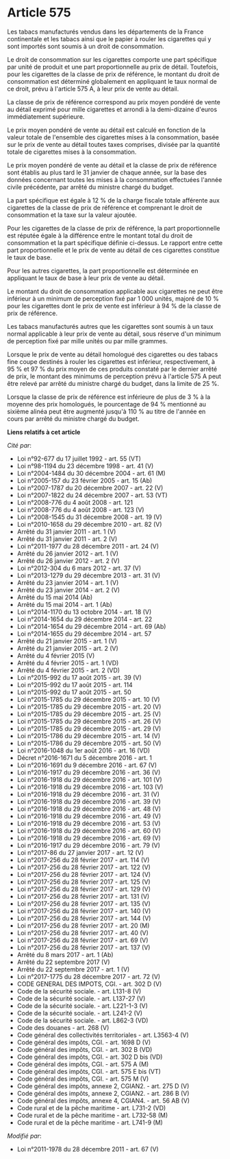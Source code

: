 # Article 575

Les tabacs manufacturés vendus dans les départements de la France continentale et les tabacs ainsi que le papier à rouler les
cigarettes qui y sont importés sont soumis à un droit de consommation. 

Le droit de consommation sur les cigarettes comporte une part spécifique par unité de produit et une part proportionnelle au
prix de détail. Toutefois, pour les cigarettes de la classe de prix de référence, le montant du droit de consommation est
déterminé globalement en appliquant le taux normal de ce droit, prévu à l'article 575 A, à leur prix de vente au détail.

La classe de prix de référence correspond au prix moyen pondéré de vente au détail exprimé pour mille cigarettes et arrondi à
la demi-dizaine d'euros immédiatement supérieure.

Le prix moyen pondéré de vente au détail est calculé en fonction de la valeur totale de l'ensemble des cigarettes mises à la
consommation, basée sur le prix de vente au détail toutes taxes comprises, divisée par la quantité totale de cigarettes mises
à la consommation.

Le prix moyen pondéré de vente au détail et la classe de prix de référence sont établis au plus tard le 31 janvier de chaque
année, sur la base des données concernant toutes les mises à la consommation effectuées l'année civile précédente, par arrêté
du ministre chargé du budget. 

La part spécifique est égale à 12 % de la charge fiscale totale afférente aux cigarettes de la classe de prix de référence et
comprenant le droit de consommation et la taxe sur la valeur ajoutée. 

Pour les cigarettes de la classe de prix de référence, la part proportionnelle est réputée égale à la différence entre le
montant total du droit de consommation et la part spécifique définie ci-dessus. Le rapport entre cette part proportionnelle
et le prix de vente au détail de ces cigarettes constitue le taux de base. 

Pour les autres cigarettes, la part proportionnelle est déterminée en appliquant le taux de base à leur prix de vente au
détail. 

Le montant du droit de consommation applicable aux cigarettes ne peut être inférieur à un minimum de perception fixé par 1
000 unités, majoré de 10 % pour les cigarettes dont le prix de vente est inférieur à 94 % de la classe de prix de référence. 

Les tabacs manufacturés autres que les cigarettes sont soumis à un taux normal applicable à leur prix de vente au détail,
sous réserve d'un minimum de perception fixé par mille unités ou par mille grammes. 

Lorsque le prix de vente au détail homologué des cigarettes ou des tabacs fine coupe destinés à rouler les cigarettes est
inférieur, respectivement, à 95 % et 97 % du prix moyen de ces produits constaté par le dernier arrêté de prix, le montant
des minimums de perception prévu à l'article 575 A peut être relevé par arrêté du ministre chargé du budget, dans la limite
de 25 %.

Lorsque la classe de prix de référence est inférieure de plus de 3 % à la moyenne des prix homologués, le pourcentage de 94 %
mentionné au sixième alinéa peut être augmenté jusqu'à 110 % au titre de l'année en cours par arrêté du ministre chargé du
budget.

**Liens relatifs à cet article**

_Cité par_:

  - Loi n°92-677 du 17 juillet 1992 - art. 55 (VT)
  - Loi n°98-1194 du 23 décembre 1998 - art. 41 (V)
  - Loi n°2004-1484 du 30 décembre 2004 - art. 61 (M)
  - Loi n°2005-157 du 23 février 2005 - art. 15 (Ab)
  - Loi n°2007-1787 du 20 décembre 2007 - art. 22 (V)
  - Loi n°2007-1822 du 24 décembre 2007 - art. 53 (VT)
  - Loi n°2008-776 du 4 août 2008 - art. 121
  - Loi n°2008-776 du 4 août 2008 - art. 123 (V)
  - Loi n°2008-1545 du 31 décembre 2008 - art. 19 (V)
  - Loi n°2010-1658 du 29 décembre 2010 - art. 82 (V)
  - Arrêté du 31 janvier 2011 - art. 1 (V)
  - Arrêté du 31 janvier 2011 - art. 2 (V)
  - Loi n°2011-1977 du 28 décembre 2011 - art. 24 (V)
  - Arrêté du 26 janvier 2012 - art. 1 (V)
  - Arrêté du 26 janvier 2012 - art. 2 (V)
  - Loi n°2012-304 du 6 mars 2012 - art. 37 (V)
  - Loi n°2013-1279 du 29 décembre 2013 - art. 31 (V)
  - Arrêté du 23 janvier 2014 - art. 1 (V)
  - Arrêté du 23 janvier 2014 - art. 2 (V)
  - Arrêté du 15 mai 2014 (Ab)
  - Arrêté du 15 mai 2014 - art. 1 (Ab)
  - Loi n°2014-1170 du 13 octobre 2014 - art. 18 (V)
  - Loi n°2014-1654 du 29 décembre 2014 - art. 22
  - Loi n°2014-1654 du 29 décembre 2014 - art. 69 (Ab)
  - Loi n°2014-1655 du 29 décembre 2014 - art. 57
  - Arrêté du 21 janvier 2015 - art. 1 (V)
  - Arrêté du 21 janvier 2015 - art. 2 (V)
  - Arrêté du 4 février 2015 (V)
  - Arrêté du 4 février 2015 - art. 1 (VD)
  - Arrêté du 4 février 2015 - art. 2 (VD)
  - Loi n°2015-992 du 17 août 2015 - art. 39 (V)
  - Loi n°2015-992 du 17 août 2015 - art. 114
  - Loi n°2015-992 du 17 août 2015 - art. 50
  - Loi n°2015-1785 du 29 décembre 2015 - art. 10 (V)
  - Loi n°2015-1785 du 29 décembre 2015 - art. 20 (V)
  - Loi n°2015-1785 du 29 décembre 2015 - art. 25 (V)
  - Loi n°2015-1785 du 29 décembre 2015 - art. 26 (V)
  - Loi n°2015-1785 du 29 décembre 2015 - art. 29 (V)
  - Loi n°2015-1786 du 29 décembre 2015 - art. 14 (V)
  - Loi n°2015-1786 du 29 décembre 2015 - art. 50 (V)
  - Loi n°2016-1048 du 1er août 2016 - art. 16 (VD)
  - Décret n°2016-1671 du 5 décembre 2016 - art. 1
  - Loi n°2016-1691 du 9 décembre 2016 - art. 67 (V)
  - Loi n°2016-1917 du 29 décembre 2016 - art. 36 (V)
  - Loi n°2016-1918 du 29 décembre 2016 - art. 101 (V)
  - Loi n°2016-1918 du 29 décembre 2016 - art. 103 (V)
  - Loi n°2016-1918 du 29 décembre 2016 - art. 31 (V)
  - Loi n°2016-1918 du 29 décembre 2016 - art. 39 (V)
  - Loi n°2016-1918 du 29 décembre 2016 - art. 48 (V)
  - Loi n°2016-1918 du 29 décembre 2016 - art. 49 (V)
  - Loi n°2016-1918 du 29 décembre 2016 - art. 53 (V)
  - Loi n°2016-1918 du 29 décembre 2016 - art. 60 (V)
  - Loi n°2016-1918 du 29 décembre 2016 - art. 69 (V)
  - Loi n°2016-1917 du 29 décembre 2016 - art. 79 (V)
  - Loi n°2017-86 du 27 janvier 2017 - art. 12 (V)
  - Loi n°2017-256 du 28 février 2017 - art. 114 (V)
  - Loi n°2017-256 du 28 février 2017 - art. 122 (V)
  - Loi n°2017-256 du 28 février 2017 - art. 124 (V)
  - Loi n°2017-256 du 28 février 2017 - art. 125 (V)
  - Loi n°2017-256 du 28 février 2017 - art. 129 (V)
  - Loi n°2017-256 du 28 février 2017 - art. 131 (V)
  - Loi n°2017-256 du 28 février 2017 - art. 135 (V)
  - Loi n°2017-256 du 28 février 2017 - art. 140 (V)
  - Loi n°2017-256 du 28 février 2017 - art. 144 (V)
  - Loi n°2017-256 du 28 février 2017 - art. 20 (M)
  - Loi n°2017-256 du 28 février 2017 - art. 40 (V)
  - Loi n°2017-256 du 28 février 2017 - art. 69 (V)
  - Loi n°2017-256 du 28 février 2017 - art. 137 (V)
  - Arrêté du 8 mars 2017 - art. 1 (Ab)
  - Arrêté du 22 septembre 2017 (V)
  - Arrêté du 22 septembre 2017 - art. 1 (V)
  - Loi n°2017-1775 du 28 décembre 2017 - art. 72 (V)
  - CODE GENERAL DES IMPOTS, CGI. - art. 302 D (V)
  - Code de la sécurité sociale. - art. L131-8 (V)
  - Code de la sécurité sociale. - art. L137-27 (V)
  - Code de la sécurité sociale. - art. L221-1-3 (V)
  - Code de la sécurité sociale. - art. L241-2 (V)
  - Code de la sécurité sociale. - art. L862-3 (VD)
  - Code des douanes - art. 268 (V)
  - Code général des collectivités territoriales - art. L3563-4 (V)
  - Code général des impôts, CGI. - art. 1698 D (V)
  - Code général des impôts, CGI. - art. 302 B (VD)
  - Code général des impôts, CGI. - art. 302 D bis (VD)
  - Code général des impôts, CGI. - art. 575 A (M)
  - Code général des impôts, CGI. - art. 575 E bis (VT)
  - Code général des impôts, CGI. - art. 575 M (V)
  - Code général des impôts, annexe 2, CGIAN2. - art. 275 D (V)
  - Code général des impôts, annexe 2, CGIAN2. - art. 286 B (V)
  - Code général des impôts, annexe 4, CGIAN4. - art. 56 AB (V)
  - Code rural et de la pêche maritime - art. L731-2 (VD)
  - Code rural et de la pêche maritime - art. L732-58 (M)
  - Code rural et de la pêche maritime - art. L741-9 (M)

_Modifié par_:

  - Loi n°2011-1978 du 28 décembre 2011 - art. 67 (V)
